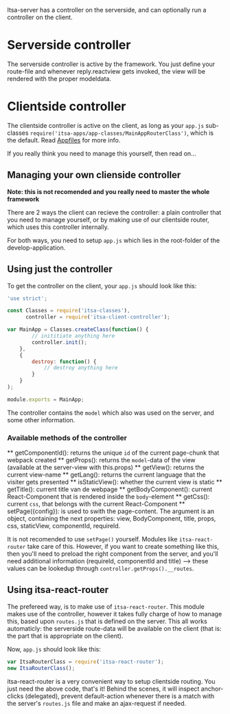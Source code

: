 Itsa-server has a controller on the serverside, and can optionally run a controller on the client.

# Serverside controller

The serverside controller is active by the framework. You just define your route-file and whenever reply.reactview gets invoked, the view will be rendered with the proper modeldata.

# Clientside controller

The clientside controller is active on the client, as long as your `app.js` sub-classes `require('itsa-apps/app-classes/MainAppRouterClass')`, which is the default. Read [Appfiles](/appfile) for more info.

If you really think you need to manage this yourself, then read on...

## Managing your own clienside controller
**Note: this is not recomended and you really need to master the whole framework**

There are 2 ways the client can recieve the controller: a plain controller that you need to manage yourself, or by making use of our clientside router, which uses this controller internally.

For both ways, you need to setup `app.js` which lies in the root-folder of the develop-application.

## Using just the controller

To get the controller on the client, your `app.js` should look like this:

```js
'use strict';

const Classes = require('itsa-classes'),
      controller = require('itsa-client-controller');

var MainApp = Classes.createClass(function() {
        // inititiate anything here
        controller.init();
    },
    {
        destroy: function() {
            // destroy anything here
        }
    }
);

module.exports = MainApp;
```

The controller contains the `model` which also was used on the server, and some other information.

### Available methods of the controller

** getComponentId(): returns the unique `id` of the current page-chunk that webpack created
** getProps(): returns the `model`-data of the view (available at the server-view with this.props)
** getView(): returns the current view-name
** getLang(): returns the current language that the visiter gets presented
** isStaticView(): whether the current view is static
** getTitle(): current title van de webpage
** getBodyComponent(): current React-Component that is rendered inside the `body`-element
** getCss(): current `css`, that belongs with the current React-Component
** setPage({config}): is used to swith the page-content. The argument is an object, containing the next properties: view, BodyComponent, title, props, css, staticView, componentId, requireId.

It is not recomended to use `setPage()` yourself. Modules like `itsa-react-router` take care of this. However, if you want to create something like this, then you'll need to preload the right component from the server, and you'll need additional information (requireId, componentId and title) --> these values can be lookedup through `controller.getProps().__routes`.

## Using itsa-react-router

The prefereed way, is to make use of `itsa-react-router`. This module makes use of the controller, however it takes fully charge of how to manage this, based upon `routes.js` that is defined on the server. This all works automaticly: the serverside route-data will be available on the client (that is: the part that is appropriate on the client).

Now, `app.js` should look like this:

```js
var ItsaRouterClass = require('itsa-react-router');
new ItsaRouterClass();
```

itsa-react-router is a very convenient way to setup clientside routing. You just need the above code, that's it! Behind the scenes, it will inspect anchor-clicks (delegated), prevent default-action whenever there is a match with the server's `routes.js` file and make an ajax-request if needed.